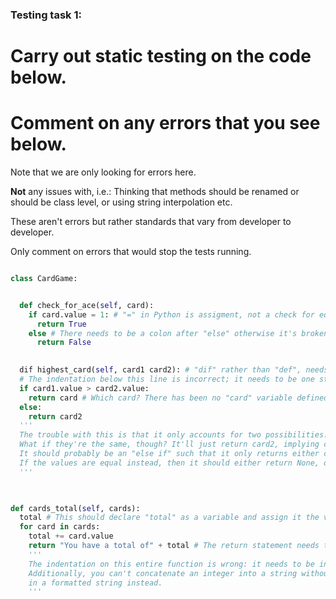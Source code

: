 ### Testing task 1:

# Carry out static testing on the code below.
# Comment on any errors that you see below.

Note that we are only looking for errors here.

**Not** any issues with, i.e.: 
Thinking that methods should be renamed or should be class level, or using string interpolation etc. 

These aren't errors but rather standards that vary from developer to developer. 

Only comment on errors that would stop the tests running.

```python

class CardGame:


  def check_for_ace(self, card):
    if card.value = 1: # "=" in Python is assigment, not a check for equality
      return True
    else # There needs to be a colon after "else" otherwise it's broken syntax
      return False
   

  dif highest_card(self, card1 card2): # "dif" rather than "def", needs to be a comma separating "card1" and "card2" parameters
  # The indentation below this line is incorrect; it needs to be one step further in
  if card1.value > card2.value:
    return card # Which card? There has been no "card" variable defined; should be "card1"
  else:
    return card2
  '''
  The trouble with this is that it only accounts for two possibilities: either card1 has higher value than card2, or card2 does.
  What if they're the same, though? It'll just return card2, implying card2's value is higher than card1, which isn't the case.
  It should probably be an "else if" such that it only returns either card if its value exceeds that of the other.
  If the values are equal instead, then it should either return None, or some other result as desired.
  '''
  


def cards_total(self, cards):
  total # This should declare "total" as a variable and assign it the value 0 (because of what's done in the next 3 lines)
  for card in cards:
    total += card.value
    return "You have a total of" + total # The return statement needs to be outside the "for" loop to return the correct total
    '''
    The indentation on this entire function is wrong: it needs to be indented one step further in to run.
    Additionally, you can't concatenate an integer into a string without changing its type to a string or wrapping the whole thing
    in a formatted string instead.
    '''

```
